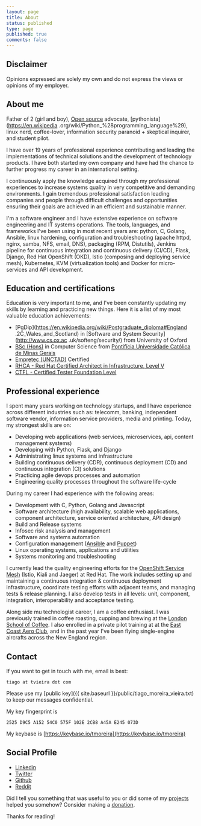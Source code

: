 ```yaml
---
layout: page
title: About
status: published
type: page
published: true
comments: false
---
```


## Disclaimer

Opinions expressed are solely my own and do not express the views or opinions of my employer.

## About me

Father of 2 (girl and boy), [Open source](https://opensource.com/resources/what-open-source) advocate,
[pythonista](https://en.wikipedia
.org/wiki/Python_%28programming_language%29), linux nerd,
coffee-lover, information security paranoid + skeptical
inquirer, and student pilot.

I have over 19 years of professional experience contributing and leading the implementations of technical solutions and the development of technology products. I have both started my own company and have had the chance to further progress my career in an international setting.

I continuously apply the knowledge acquired through my professional experiences to increase systems quality in very competitive and demanding environments. I gain tremendous professional satisfaction leading companies and people through difficult challenges and opportunities ensuring their goals are achieved in an efficient and sustainable manner.

I'm a software engineer and I have extensive experience on software engineering and IT systems operations. The tools, languages, and frameworks I've been using in most recent years are: python, C, Golang, Ansible, linux hardening, configuration and troubleshooting (apache httpd, nginx, samba, NFS, email, DNS), packaging (RPM, Distutils), Jenkins pipeline for continuous integration and continuous delivery (CI/CD), Flask, Django, Red Hat OpenShift (OKD), Istio (composing and deploying service mesh), Kubernetes, KVM (virtualization tools) and Docker for micro-services and API development.

## Education and certifications

Education is very important to me, and I've been constantly updating my skills by learning and practicing new things. Here it is a list of my most valuable education achievements:

* [PgDip](https://en.wikipedia.org/wiki/Postgraduate_diploma#England
.2C_Wales_and_Scotland) in [Software and System Security](http://www.cs.ox.ac
.uk/softeng/security/) from University of Oxford
* [BSc (Hons)](https://en.wikipedia.org/wiki/Bachelor_of_Science#Brazil) in Computer Science from [Pontifícia Universidade Católica de Minas Gerais](http://www.pucpcaldas.br/)
* [Empretec (UNCTAD)](http://empretec.unctad.org/) Certified
* [RHCA - Red Hat Certified Architect in Infrastructure, Level V](https://www.redhat.com/rhtapps/certification/verify/?certId=160-116-729)
* [CTFL - Certified Tester Foundation Level](https://www.astqb.org/sections/list-of-certified-testers.php)

## Professional experience

I spent many years working on technology startups, and I have experience across different industries such as: telecomm, banking, independent software vendor, information service providers, media and printing. Today, my strongest skills are on:

* Developing web applications (web services, microservices, api, content management systems)
* Developing with Python, Flask, and Django
* Administrating linux systems and infrastructure
* Building continuous delivery (CDR), continuous deployment (CD) and continuous integration (CI) solutions
* Practicing agile devops processes and automation
* Engineering quality processes throughout the software life-cycle

During my career I had experience with the following areas:

* Development with C, Python, Golang and Javascript
* Software architecture (high availability, scalable web applications, component architecture, service oriented architecture, API design)
* Build and Release systems
* Infosec risk analysis and management
* Software and systems automation
* Configuration management ([Ansible](https://www.ansible.com/) and [Puppet](https://puppet.com/))
* Linux operating systems, applications and utilities
* Systems monitoring and troubleshooting

I currently lead the quality engineering efforts for the [OpenShift Service Mesh](https://docs.openshift.com/container-platform/4.3/service_mesh/service_mesh_arch/understanding-ossm.html) (Istio, Kiali and Jaeger) at Red Hat. The work includes setting up and maintaining a continuous integration & continuous deployment infrastructure, coordinate testing efforts with adjacent teams, and managing tests & release planning. I also develop tests in all levels: unit, component, integration, interoperability and acceptance testing.

Along side mu technologist career, I am a coffee enthusiast. I was previously trained in coffee roasting, cupping and brewing at the [London School of Coffee](http://www.londonschoolofcoffee.com/). I also enrolled in a private pilot training at at the [East Coast Aero Club](http://eastcoastaeroclub.com/), and in the past year I've been flying single-engine aircrafts across the New England region.

## Contact

If you want to get in touch with me, email is best:

`tiago at tvieira dot com`

Please use my [public key]({{ site.baseurl }}/public/tiago_moreira_vieira.txt)
to keep our messages confidential.

My key fingerprint is

`2525 D9C5 A152 54C0 575F 102E 2CB8 A45A E245 073D`

My keybase is [https://keybase.io/tmoreira](https://keybase.io/tmoreira)

## Social Profile

* [Linkedin](https://uk.linkedin.com/in/tiagovieira)
* [Twitter](https://twitter.com/tiagovieira)
* [Github](https://github.com/tvieira)
* [Reddit](https://www.reddit.com/user/tiagovieira)

Did I tell you something that was useful to you or did some of my
[projects](https://github.com/tvieira) helped you somehow? Consider making a
 [donation](/donate).

Thanks for reading!
